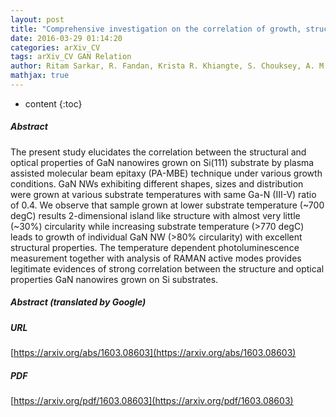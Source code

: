 ```yaml
---
layout: post
title: "Comprehensive investigation on the correlation of growth, structural and optical properties of GaN nanowires grown on Si substrates by plasma assisted molecular beam epitaxy technique"
date: 2016-03-29 01:14:20
categories: arXiv_CV
tags: arXiv_CV GAN Relation
author: Ritam Sarkar, R. Fandan, Krista R. Khiangte, S. Chouksey, A. M. Josheph, S. Das, S. Ganguly, D. Saha, Apurba Laha
mathjax: true
---
```


* content
{:toc}

##### Abstract
The present study elucidates the correlation between the structural and optical properties of GaN nanowires grown on Si(111) substrate by plasma assisted molecular beam epitaxy (PA-MBE) technique under various growth conditions. GaN NWs exhibiting different shapes, sizes and distribution were grown at various substrate temperatures with same Ga-N (III-V) ratio of 0.4. We observe that sample grown at lower substrate temperature (~700 degC) results 2-dimensional island like structure with almost very little (~30%) circularity while increasing substrate temperature (>770 degC) leads to growth of individual GaN NW (>80% circularity) with excellent structural properties. The temperature dependent photoluminescence measurement together with analysis of RAMAN active modes provides legitimate evidences of strong correlation between the structure and optical properties GaN nanowires grown on Si substrates.

##### Abstract (translated by Google)


##### URL
[https://arxiv.org/abs/1603.08603](https://arxiv.org/abs/1603.08603)

##### PDF
[https://arxiv.org/pdf/1603.08603](https://arxiv.org/pdf/1603.08603)

